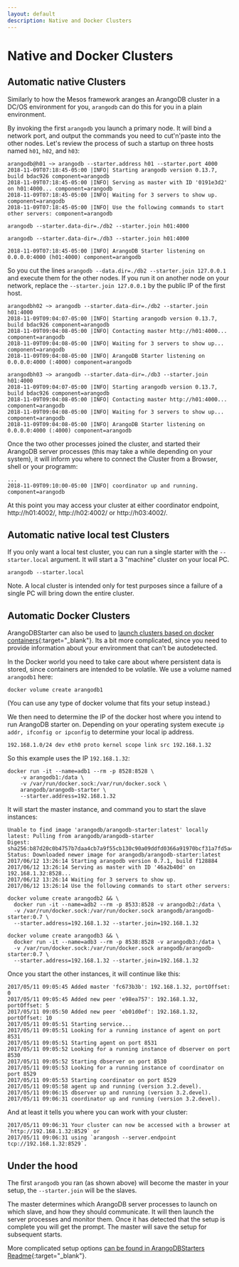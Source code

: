```yaml
---
layout: default
description: Native and Docker Clusters
---
```

Native and Docker Clusters
==========================

Automatic native Clusters
-------------------------
Similarly to how the Mesos framework aranges an ArangoDB cluster in a
DC/OS environment for you, `arangodb` can do this for you in a plain
environment.

By invoking the first `arangodb` you launch a primary node. It will
bind a network port, and output the commands you need to cut'n'paste
into the other nodes. Let's review the process of such a startup on
three hosts named `h01`, `h02`, and `h03`: 

    arangodb@h01 ~> arangodb --starter.address h01 --starter.port 4000
    2018-11-09T07:18:45-05:00 |INFO| Starting arangodb version 0.13.7, build bdac926 component=arangodb
    2018-11-09T07:18:45-05:00 |INFO| Serving as master with ID '0191e3d2' on h01:4000... component=arangodb
    2018-11-09T07:18:45-05:00 |INFO| Waiting for 3 servers to show up. component=arangodb
    2018-11-09T07:18:45-05:00 |INFO| Use the following commands to start other servers: component=arangodb

    arangodb --starter.data-dir=./db2 --starter.join h01:4000

    arangodb --starter.data-dir=./db3 --starter.join h01:4000

    2018-11-09T07:18:45-05:00 |INFO| ArangoDB Starter listening on 0.0.0.0:4000 (h01:4000) component=arangodb

So you cut the lines `arangodb --data.dir=./db2 --starter.join
127.0.0.1` and execute them for the other nodes. If you run it on
another node on your network, replace the `--starter.join 127.0.0.1`
by the public IP of the first host. 

    arangodbh02 ~> arangodb --starter.data-dir=./db2 --starter.join h01:4000
    2018-11-09T09:04:07-05:00 |INFO| Starting arangodb version 0.13.7, build bdac926 component=arangodb
    2018-11-09T09:04:08-05:00 |INFO| Contacting master http://h01:4000... component=arangodb
    2018-11-09T09:04:08-05:00 |INFO| Waiting for 3 servers to show up... component=arangodb
    2018-11-09T09:04:08-05:00 |INFO| ArangoDB Starter listening on 0.0.0.0:4000 (:4000) component=arangodb

    arangodbh03 ~> arangodb --starter.data-dir=./db3 --starter.join h01:4000
    2018-11-09T09:04:07-05:00 |INFO| Starting arangodb version 0.13.7, build bdac926 component=arangodb
    2018-11-09T09:04:08-05:00 |INFO| Contacting master http://h01:4000... component=arangodb
    2018-11-09T09:04:08-05:00 |INFO| Waiting for 3 servers to show up... component=arangodb
    2018-11-09T09:04:08-05:00 |INFO| ArangoDB Starter listening on 0.0.0.0:4000 (:4000) component=arangodb

Once the two other processes joined the cluster, and started their ArangoDB server processes (this may take a while depending on your system), it will inform you where to connect the Cluster from a Browser, shell or your programm:

    ...
    2018-11-09T09:10:00-05:00 |INFO| coordinator up and running. component=arangodb

At this point you may access your cluster at either coordinator
endpoint, http://h01:4002/, http://h02:4002/ or http://h03:4002/.

Automatic native local test Clusters
------------------------------------

If you only want a local test cluster, you can run a single starter with the `--starter.local` argument.
It will start a 3 "machine" cluster on your local PC.

```
arangodb --starter.local
```

Note. A local cluster is intended only for test purposes since a failure of 
a single PC will bring down the entire cluster.

Automatic Docker Clusters
-------------------------
ArangoDBStarter can also be used to [launch clusters based on docker containers](https://github.com/arangodb-helper/arangodb#running-in-docker){:target="_blank"}.
Its a bit more complicated, since you need to provide information about your environment that can't be autodetected.

In the Docker world you need to take care about where persistent data is stored, since containers are intended to be volatile. We use a volume named `arangodb1` here: 

    docker volume create arangodb1

(You can use any type of docker volume that fits your setup instead.)

We then need to determine the IP of the docker host where you
intend to run ArangoDB starter on. Depending on your operating system
execute `ip addr, ifconfig or ipconfig` to determine your local ip
address. 

    192.168.1.0/24 dev eth0 proto kernel scope link src 192.168.1.32

So this example uses the IP `192.168.1.32`:

    docker run -it --name=adb1 --rm -p 8528:8528 \
        -v arangodb1:/data \
        -v /var/run/docker.sock:/var/run/docker.sock \
        arangodb/arangodb-starter \
        --starter.address=192.168.1.32

It will start the master instance, and command you to start the slave instances:

    Unable to find image 'arangodb/arangodb-starter:latest' locally
    latest: Pulling from arangodb/arangodb-starter
    Digest: sha256:b87d20c0b4757b7daa4cb7a9f55cb130c90a09ddfd0366a91970bcf31a7fd5a4
    Status: Downloaded newer image for arangodb/arangodb-starter:latest
    2017/06/12 13:26:14 Starting arangodb version 0.7.1, build f128884
    2017/06/12 13:26:14 Serving as master with ID '46a2b40d' on 192.168.1.32:8528...
    2017/06/12 13:26:14 Waiting for 3 servers to show up.
    2017/06/12 13:26:14 Use the following commands to start other servers:

    docker volume create arangodb2 && \
      docker run -it --name=adb2 --rm -p 8533:8528 -v arangodb2:/data \
      -v /var/run/docker.sock:/var/run/docker.sock arangodb/arangodb-starter:0.7 \
      --starter.address=192.168.1.32 --starter.join=192.168.1.32

    docker volume create arangodb3 && \
      docker run -it --name=adb3 --rm -p 8538:8528 -v arangodb3:/data \
      -v /var/run/docker.sock:/var/run/docker.sock arangodb/arangodb-starter:0.7 \
      --starter.address=192.168.1.32 --starter.join=192.168.1.32

Once you start the other instances, it will continue like this: 

    2017/05/11 09:05:45 Added master 'fc673b3b': 192.168.1.32, portOffset: 0
    2017/05/11 09:05:45 Added new peer 'e98ea757': 192.168.1.32, portOffset: 5
    2017/05/11 09:05:50 Added new peer 'eb01d0ef': 192.168.1.32, portOffset: 10
    2017/05/11 09:05:51 Starting service...
    2017/05/11 09:05:51 Looking for a running instance of agent on port 8531
    2017/05/11 09:05:51 Starting agent on port 8531
    2017/05/11 09:05:52 Looking for a running instance of dbserver on port 8530
    2017/05/11 09:05:52 Starting dbserver on port 8530
    2017/05/11 09:05:53 Looking for a running instance of coordinator on port 8529
    2017/05/11 09:05:53 Starting coordinator on port 8529
    2017/05/11 09:05:58 agent up and running (version 3.2.devel).
    2017/05/11 09:06:15 dbserver up and running (version 3.2.devel).
    2017/05/11 09:06:31 coordinator up and running (version 3.2.devel).

And at least it tells you where you can work with your cluster:

    2017/05/11 09:06:31 Your cluster can now be accessed with a browser at `http://192.168.1.32:8529` or
    2017/05/11 09:06:31 using `arangosh --server.endpoint tcp://192.168.1.32:8529`.

Under the hood
--------------
The first `arangodb` you ran (as shown above) will become the master in your setup, the `--starter.join` will be the slaves.

The master determines which ArangoDB server processes to launch on which slave, and how they should communicate. 
It will then launch the server processes and monitor them. Once it has detected that the setup is complete you will get the prompt. The master will save the setup for subsequent starts. 

More complicated setup options [can be found in ArangoDBStarters Readme](https://github.com/arangodb-helper/arangodb#starting-an-arangodb-cluster-the-easy-way){:target="_blank"}. 

